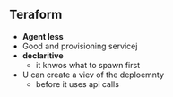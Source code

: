 
## Teraform 

- **Agent less**
- Good and provisioning servicej
- **declaritive**
	- it knwos what to spawn first 
- U can create a viev of the deploemnty 
	- before it uses api calls 
